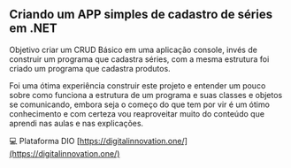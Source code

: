 ## Criando um APP simples de cadastro de séries em .NET

Objetivo criar um CRUD Básico em uma aplicação console, 
invés de construir um programa que cadastra séries, com 
a mesma estrutura foi criado um programa que cadastra produtos.

Foi uma ótima experiência construir este projeto e entender um 
pouco sobre como funciona a estrutura de um programa e suas classes 
e objetos se comunicando, embora seja o começo do que tem por vir
é um ótimo conhecimento e com certeza vou reaproveitar muito do conteúdo 
que aprendi nas aulas e nas explicações.


:computer: Plataforma DIO [https://digitalinnovation.one/](https://digitalinnovation.one/)


